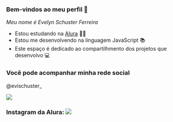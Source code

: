 ### Bem-vindos ao meu perfil 🌻

_Meu nome é Evelyn Schuster Ferreira_

- Estou estudando na [Alura](https://www.alura.com.br) 👩‍🎓
- Estou me desenvolvendo na linguagem JavaScript 📚
- Este espaço é dedicado ao compartilhmento dos projetos que desenvolvo 💻

### Você pode acompanhar minha rede social

@evischuster_

[![](https://img.shields.io/badge/Instagram-E4405F?style=for-the-badge&logo=instagram&logoColor=white)](https://www.instagram.com/evischuster_/)

### Instagram da Alura: [![](https://img.shields.io/badge/Instagram-E4405F?style=for-the-badge&logo=instagram&logoColor=white)](https://www.instagram.com/aluraonline/)



  
